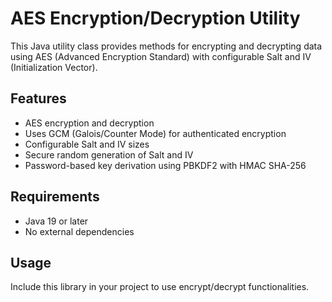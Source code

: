 # AES Encryption/Decryption Utility

This Java utility class provides methods for encrypting and decrypting data using AES (Advanced Encryption Standard) with configurable Salt and IV (Initialization Vector).

## Features

- AES encryption and decryption
- Uses GCM (Galois/Counter Mode) for authenticated encryption
- Configurable Salt and IV sizes
- Secure random generation of Salt and IV
- Password-based key derivation using PBKDF2 with HMAC SHA-256

## Requirements

- Java 19 or later
- No external dependencies

## Usage

Include this library in your project to use encrypt/decrypt functionalities.
